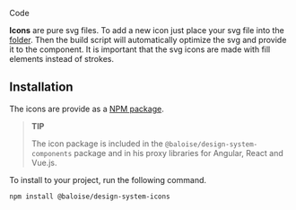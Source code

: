 <bal-doc-banner id="story--foundation-typography-code--heading-and-display" subtitle="Foundation/Icons" color="purple">Code</bal-doc-banner>

<bal-doc-lead>
  <b>Icons</b> are pure svg files. To add a new icon just place your svg file into the
  <a href="https://github.com/baloise/design-system/tree/master/packages/icons/svg">folder</a>. Then the build script
  will automatically optimize the svg and provide it to the component. It is important that the svg icons are made with
  fill elements instead of strokes.
</bal-doc-lead>

## Installation

The icons are provide as a [NPM package](https://www.npmjs.com/package/@baloise/design-system-icons).

> **TIP**
>
> The icon package is included in the `@baloise/design-system-components` package and in his proxy libraries for Angular, React and Vue.js.

To install to your project, run the following command.

```
npm install @baloise/design-system-icons
```
